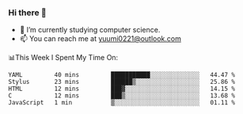 ### Hi there 👋

- 📕 I’m currently studying computer science.
- 📫 You can reach me at yuumi0221@outlook.com


📊This Week I Spent My Time On:
<!--START_SECTION:waka-->
```text
YAML         40 mins         ███████████░░░░░░░░░░░░░░   44.47 % 
Stylus       23 mins         ██████▒░░░░░░░░░░░░░░░░░░   25.86 % 
HTML         12 mins         ███▓░░░░░░░░░░░░░░░░░░░░░   14.15 % 
C            12 mins         ███▒░░░░░░░░░░░░░░░░░░░░░   13.68 % 
JavaScript   1 min           ▒░░░░░░░░░░░░░░░░░░░░░░░░   01.11 % 
```
<!--END_SECTION:waka-->

<!--
**Yuumi0221/Yuumi0221** is a ✨ _special_ ✨ repository because its `README.md` (this file) appears on your GitHub profile.

Here are some ideas to get you started:

- 🔭 I’m currently working on ...
- 🌱 I’m currently learning ...
- 👯 I’m looking to collaborate on ...
- 🤔 I’m looking for help with ...
- 💬 Ask me about ...
- 📫 How to reach me: ...
- 😄 Pronouns: ...
- ⚡ Fun fact: ...
-->
